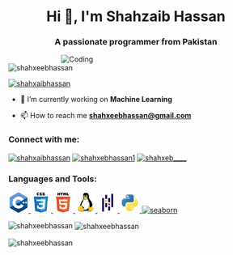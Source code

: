 <h1 align="center">Hi 👋, I'm Shahzaib Hassan</h1>
<h3 align="center">A passionate programmer from Pakistan</h3>
<img align="right" alt="Coding" width="400" src="https://img.freepik.com/premium-vector/programmer-semi-flat-color-vector-character-student-figure-sitting-person-white-man-computer-desk-coding-isolated-modern-cartoon-style-illustration-graphic-design-animation_151150-5964.jpg?w=740">

<p align="left"> <img src="https://komarev.com/ghpvc/?username=shahxeebhassan&label=Profile%20views&color=0e75b6&style=flat" alt="shahxeebhassan" /> </p>

<p align="left"> <a href="https://twitter.com/shahxaib_hassan" target="blank"><img src="https://img.shields.io/twitter/follow/shahxaibhassan?logo=twitter&style=for-the-badge" alt="shahxaibhassan" /></a> </p>

- 🌱 I’m currently working on  **Machine Learning**

- 📫 How to reach me **shahxeebhassan@gmail.com**

<h3 align="left">Connect with me:</h3>
<p align="left">
<a href="https://twitter.com/shahxaib_hassan" target="blank"><img align="center" src="https://raw.githubusercontent.com/rahuldkjain/github-profile-readme-generator/master/src/images/icons/Social/twitter.svg" alt="shahxaibhassan" height="30" width="40" /></a>
<a href="https://fb.com/shahxebhassan1" target="blank"><img align="center" src="https://raw.githubusercontent.com/rahuldkjain/github-profile-readme-generator/master/src/images/icons/Social/facebook.svg" alt="shahxebhassan1" height="30" width="40" /></a>
<a href="https://instagram.com/shahxeb____" target="blank"><img align="center" src="https://raw.githubusercontent.com/rahuldkjain/github-profile-readme-generator/master/src/images/icons/Social/instagram.svg" alt="shahxeb____" height="30" width="40" /></a>
</p>

<h3 align="left">Languages and Tools:</h3>
<p align="left"> <a href="https://www.w3schools.com/cpp/" target="_blank" rel="noreferrer"> <img src="https://raw.githubusercontent.com/devicons/devicon/master/icons/cplusplus/cplusplus-original.svg" alt="cplusplus" width="40" height="40"/> </a> <a href="https://www.w3schools.com/css/" target="_blank" rel="noreferrer"> <img src="https://raw.githubusercontent.com/devicons/devicon/master/icons/css3/css3-original-wordmark.svg" alt="css3" width="40" height="40"/> </a> <a href="https://www.w3.org/html/" target="_blank" rel="noreferrer"> <img src="https://raw.githubusercontent.com/devicons/devicon/master/icons/html5/html5-original-wordmark.svg" alt="html5" width="40" height="40"/> </a> <a href="https://www.linux.org/" target="_blank" rel="noreferrer"> <img src="https://raw.githubusercontent.com/devicons/devicon/master/icons/linux/linux-original.svg" alt="linux" width="40" height="40"/> </a> <a href="https://pandas.pydata.org/" target="_blank" rel="noreferrer"> <img src="https://raw.githubusercontent.com/devicons/devicon/2ae2a900d2f041da66e950e4d48052658d850630/icons/pandas/pandas-original.svg" alt="pandas" width="40" height="40"/> </a> <a href="https://www.python.org" target="_blank" rel="noreferrer"> <img src="https://raw.githubusercontent.com/devicons/devicon/master/icons/python/python-original.svg" alt="python" width="40" height="40"/> </a> <a href="https://seaborn.pydata.org/" target="_blank" rel="noreferrer"> <img src="https://seaborn.pydata.org/_images/logo-mark-lightbg.svg" alt="seaborn" width="40" height="40"/> </a> </p>

<p><img align="left" src="https://github-readme-stats.vercel.app/api/top-langs?username=shahxeebhassan&show_icons=true&locale=en&layout=compact" alt="shahxeebhassan" /></p>

<p>&nbsp;<img align="center" src="https://github-readme-stats.vercel.app/api?username=shahxeebhassan&show_icons=true&locale=en" alt="shahxeebhassan" /></p>

<p><img align="center" src="https://github-readme-streak-stats.herokuapp.com/?user=shahxeebhassan&" alt="shahxeebhassan" /></p>
